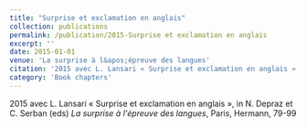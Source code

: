 ```yaml
---
title: "Surprise et exclamation en anglais"
collection: publications
permalink: /publication/2015-Surprise et exclamation en anglais
excerpt: ''
date: 2015-01-01
venue: 'La surprise à l&apos;épreuve des langues'
citation: '2015 avec L. Lansari « Surprise et exclamation en anglais », in N. Depraz et C. Serban (eds) <i>La surprise à l&apos;épreuve des langues</i>, Paris, Hermann, 79-99'
category: 'Book chapters'
---
```

2015 avec L. Lansari « Surprise et exclamation en anglais », in N. Depraz et C. Serban (eds) <i>La surprise à l'épreuve des langues</i>, Paris, Hermann, 79-99